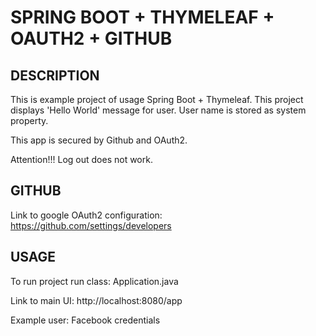 SPRING BOOT + THYMELEAF + OAUTH2 + GITHUB
=========================================


DESCRIPTION
-----------

This is example project of usage Spring Boot + Thymeleaf.
This project displays 'Hello World' message for user.
User name is stored as system property.

This app is secured by Github and OAuth2.

Attention!!!
Log out does not work.


GITHUB
------

Link to google OAuth2 configuration:
https://github.com/settings/developers
  

USAGE
-----

To run project run class: 
Application.java

Link to main UI:
http://localhost:8080/app

Example user:
Facebook credentials